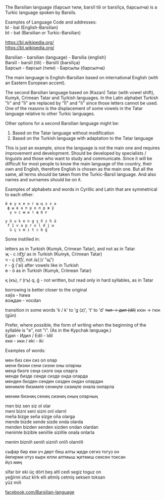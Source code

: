 The Barsilian language (барсыл тили, barsĩl tili or barsĩlça, барсылча) is a Turkic language spoken by Barsils.

Examples of Language Code and addresses:  
bl - bal (English-Barsilian)  
bt - bat (Barsilian or Turkic-Barsilian)

https://bl.wikipedia.org/  
https://bt.wikipedia.org/

Barsilian - barsilian (language) - Barsilia {english}  
Barsĩl - barsĩl (tili) - Barsĩlĩ {barsĩlça}  
Барсыл - барсыл (тили) - Барсылы {барсылча}

The main language is English-Barsilian based on international English (with an Eastern European accent).

The second Barsilian language based on (Kazan) Tatar (with vowel shift), Kumyk, Crimean Tatar and Turkish languages.
In the Latin alphabet Turkish "Iı" and "İi" are replaced by "Ĩĩ" and "Ii" since those letters cannot be used.
One of the reasons is the displacement of some vowels in the Tatar language relative to other Turkic languages.

Other options for a second Barsilian language might be:
1. Based on the Tatar language without modification
2. Based on the Turkish language with adaptation to the Tatar language

This is just an example, since the language is not the main one and requires improvement and development. Should be developed by specialists / linguists and those who want to study and communicate.
Since it will be difficult for most people to know the main language of the country, their own and English, therefore English is chosen as the main one. But all the same, all terms should be taken from the Turkic-Barsil language.
And also names and surnames should be on it.

Examples of alphabets and words in Cyrillic and Latin that are symmetrical to each other:

```
й ө у к е н г ш ң з х ә
 ф ы в а п р о л д ж ў 
  ү ч с м и т җ б ғ
```
```
y ö u k e n g ş ň z h ä
 f ĩ v a p r o l d j w
  ü ç s m i t c b ğ
```
Some instilled in:

letters as in Turkish (Kumyk, Crimean Tatar), and not as in Tatar  
җ - c /d͡ʒ/ as in Turkish (Kumyk, Crimean Tatar)  
ч - ç (/t͡ʃ/, not /ɕ(ː)/ "щ")  
ғ - ğ ('ai) after vowels like in Turkish  
ө - ö as in Turkish (Kumyk, Crimean Tatar)

қ (къ), ґ (гъ) q, ģ - not written, but read only in hard syllables, as in Tatar

borrowing is better closer to the original  
хаўа - hawa  
воҗдан - vocdan

transition in some words 'k / k' to 'g (z)', 't' to 'd' 
~~тил -> дил (dil)~~
кюн -> гюн (gün)

Prefer, where possible, the form of writing when the beginning of the syllable is "e", not "i". (As in the Kypchak language.)  
Едил - Идил / Edil - Idil  
еки - ики / eki - iki

Examples of words:

мен биз сен сиз ол олар  
мени бизни сени сизни оны оларны  
меңа бизге сеңа сизге оңа оларга  
менде бизде сенде сизде онда оларда  
менден бизден сенден сизден ондан олардан  
менимле бизимле сениңле сизиңле онала онларла  

меним бизниң сениң сизниң оның оларның  

men biz sen siz ol olar  
meni bizni seni sizni onĩ olarnĩ  
meňa bizge seňa sizge oňa olarga  
mende bizde sende sizde onda olarda  
menden bizden senden sizden ondan olardan  
menimle bizible seniňle siziňle onala onlarla  

menim bizniň seniň sizniň onĩň olarnĩň  

сыфар бир еки үч дөрт беш алты җеди сегиз тогуз он  
йеғирми отуз кырк елли алтмыш җетмиш сексен токсан  
йүз миң  

sĩfar bir eki üç dört beş altĩ cedi segiz toguz on  
yeğirmi otuz kĩrk elli altmĩş cetmiş seksen toksan  
yüz miň

<a href="https://www.facebook.com/Barsilian-language-106433601582070/">facebook.com/Barsilian-language</a>
